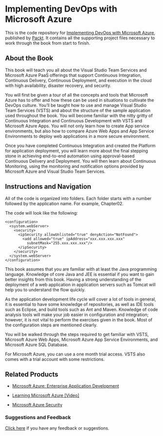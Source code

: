 # Implementing DevOps with Microsoft Azure
This is the code repository for [Implementing DevOps with Microsoft Azure](https://www.packtpub.com/networking-and-servers/implementing-devops-microsoft-azure?utm_source=github&utm_medium=repository&utm_campaign=9781787127029), published by [Packt](https://www.packtpub.com/?utm_source=github). It contains all the supporting project files necessary to work through the book from start to finish.
## About the Book
This book will teach you all about the Visual Studio Team Services and Microsoft Azure PaaS offerings that support Continuous Integration, Continuous Delivery, Continuous Deployment, and execution in the cloud with high availability, disaster recovery, and security.

You will first be given a tour of all the concepts and tools that Microsoft Azure has to offer and how these can be used in situations to cultivate the DevOps culture. You’ll be taught how to use and manage Visual Studio Team Services (VSTS) and about the structure of the sample application used throughout the book. You will become familiar with the nitty gritty of Continuous Integration and Continuous Development with VSTS and Microsoft Azure Apps. You will not only learn how to create App service environments, but also how to compare Azure Web Apps and App Service Environments to deploy web applications in a more secure environment.

Once you have completed Continuous Integration and created the Platform for application deployment, you will learn more about the final stepping stone in achieving end-to-end automation using approval-based Continuous Delivery and Deployment. You will then learn about Continuous Monitoring, using the monitoring and notification options provided by Microsoft Azure and Visual Studio Team Services.

## Instructions and Navigation
All of the code is organized into folders. Each folder starts with a number followed by the application name. For example, Chapter02.



The code will look like the following:
```
<configuration>
  <system.webServer>
    <security>
      <ipSecurity allowUnlisted="true" denyAction="NotFound">
        <add allowed="true" ipAddress="xxx.xxx.xxx.xxx"      
          subnetMask="255.xxx.xxx.xxx"/>
      </ipSecurity>
    </security>
  </system.webServer>
</configuration>
```

This book assumes that you are familiar with at least the Java programming language. Knowledge of core Java and JEE is essential if you want to gain better insights from this book. Having a strong understanding of the deployment of a web application in application servers such as Tomcat will help you to understand the flow quickly.

As the application development life cycle will cover a lot of tools in general, it is essential to have some knowledge of repositories, as well as IDE tools such as Eclipse, and build tools such as Ant and Maven. Knowledge of code analysis tools will make your job easier in configuration and integration; however, it is not vital to perform the exercises given in the book. Most of the configuration steps are mentioned clearly.

You will be walked through the steps required to get familiar with VSTS, Microsoft Azure Web Apps, Microsoft Azure App Service Environments, and Microsoft Azure SQL Database.

For Microsoft Azure, you can use a one month trial access. VSTS also comes with a trial account with some restrictions.

## Related Products
* [Microsoft Azure: Enterprise Application Development](https://www.packtpub.com/application-development/microsoft-azure-enterprise-application-development?utm_source=github&utm_medium=repository&utm_campaign=9781849680981)

* [Learning Microsoft Azure [Video]](https://www.packtpub.com/virtualization-and-cloud/learning-microsoft-azure-video?utm_source=github&utm_medium=repository&utm_campaign=9781787122208)

* [Microsoft Azure Security](https://www.packtpub.com/application-development/microsoft-azure-security?utm_source=github&utm_medium=repository&utm_campaign=9781784399979)

### Suggestions and Feedback
[Click here](https://docs.google.com/forms/d/e/1FAIpQLSe5qwunkGf6PUvzPirPDtuy1Du5Rlzew23UBp2S-P3wB-GcwQ/viewform) if you have any feedback or suggestions.
